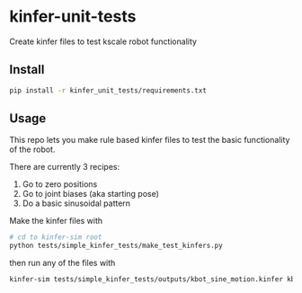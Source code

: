 # kinfer-unit-tests
Create kinfer files to test kscale robot functionality

## Install 

```bash
pip install -r kinfer_unit_tests/requirements.txt
```

## Usage

This repo lets you make rule based kinfer files to test the basic functionality of the robot.

There are currently 3 recipes:
1) Go to zero positions
2) Go to joint biases (aka starting pose) 
3) Do a basic sinusoidal pattern

Make the kinfer files with 
```bash
# cd to kinfer-sim root
python tests/simple_kinfer_tests/make_test_kinfers.py 
```

then run any of the files with
```bash
kinfer-sim tests/simple_kinfer_tests/outputs/kbot_sine_motion.kinfer kbot --use-keyboard --suspend
```